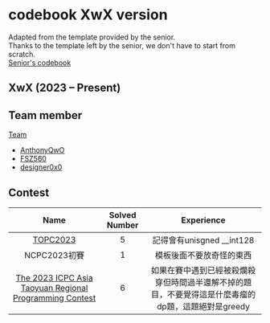 # codebook XwX version
Adapted from the template provided by the senior.  
Thanks to the template left by the senior, we don't have to start from scratch.  
[Senior's codebook](https://github.com/jakao0907/contest)

## XwX (2023 – Present)

## Team member
[Team](https://codeforces.com/team/130547)
* [AnthonyQwO](https://codeforces.com/profile/anthonyQwO)
* [FSZ560](https://codeforces.com/profile/FSZ560)
* [designer0x0](https://codeforces.com/profile/designer0x0)

## Contest

|Name|Solved Number|Experience|
|:--:|:-----------:|:--------:|
|[TOPC2023](https://topc2023.icpc.tw)|5|記得會有unisgned __int128|
|NCPC2023初賽|1|模板後面不要放奇怪的東西|
|[The 2023 ICPC Asia Taoyuan Regional Programming Contest](https://icpc2023.ntub.edu.tw/?page_id=267)|6|如果在賽中遇到已經被殺爛殺穿但時間過半還解不掉的題目，不要覺得這是什麼毒瘤的dp題，這題絕對是greedy|